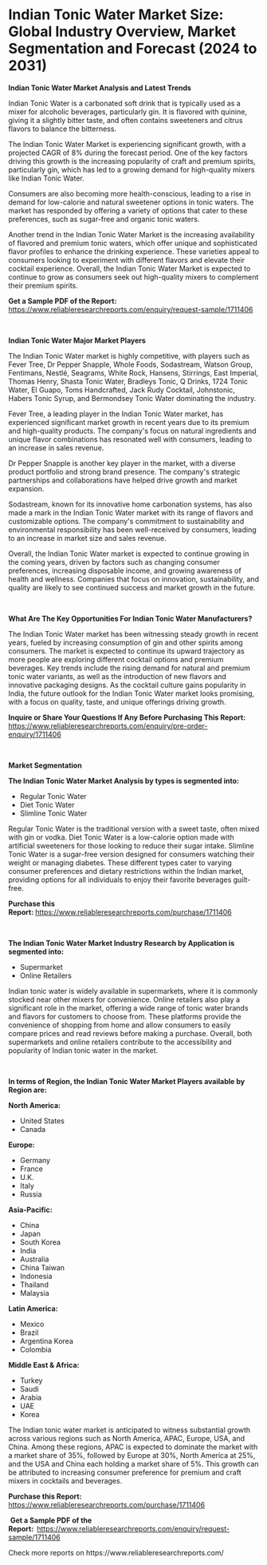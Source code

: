 <p><h1>Indian Tonic Water Market Size: Global Industry Overview, Market Segmentation and Forecast (2024 to 2031)</h1></p><p><strong>Indian Tonic Water Market Analysis and Latest Trends</strong></p>
<p><p>Indian Tonic Water is a carbonated soft drink that is typically used as a mixer for alcoholic beverages, particularly gin. It is flavored with quinine, giving it a slightly bitter taste, and often contains sweeteners and citrus flavors to balance the bitterness.</p><p>The Indian Tonic Water Market is experiencing significant growth, with a projected CAGR of 8% during the forecast period. One of the key factors driving this growth is the increasing popularity of craft and premium spirits, particularly gin, which has led to a growing demand for high-quality mixers like Indian Tonic Water.</p><p>Consumers are also becoming more health-conscious, leading to a rise in demand for low-calorie and natural sweetener options in tonic waters. The market has responded by offering a variety of options that cater to these preferences, such as sugar-free and organic tonic waters.</p><p>Another trend in the Indian Tonic Water Market is the increasing availability of flavored and premium tonic waters, which offer unique and sophisticated flavor profiles to enhance the drinking experience. These varieties appeal to consumers looking to experiment with different flavors and elevate their cocktail experience. Overall, the Indian Tonic Water Market is expected to continue to grow as consumers seek out high-quality mixers to complement their premium spirits.</p></p>
<p><strong>Get a Sample PDF of the Report:&nbsp;</strong> <a href="https://www.reliableresearchreports.com/enquiry/request-sample/1711406">https://www.reliableresearchreports.com/enquiry/request-sample/1711406</a></p>
<p>&nbsp;</p>
<p><strong>Indian Tonic Water Major Market Players</strong></p>
<p><p>The Indian Tonic Water market is highly competitive, with players such as Fever Tree, Dr Pepper Snapple, Whole Foods, Sodastream, Watson Group, Fentimans, Nestlé, Seagrams, White Rock, Hansens, Stirrings, East Imperial, Thomas Henry, Shasta Tonic Water, Bradleys Tonic, Q Drinks, 1724 Tonic Water, El Guapo, Toms Handcrafted, Jack Rudy Cocktail, Johnstonic, Habers Tonic Syrup, and Bermondsey Tonic Water dominating the industry.</p><p>Fever Tree, a leading player in the Indian Tonic Water market, has experienced significant market growth in recent years due to its premium and high-quality products. The company's focus on natural ingredients and unique flavor combinations has resonated well with consumers, leading to an increase in sales revenue.</p><p>Dr Pepper Snapple is another key player in the market, with a diverse product portfolio and strong brand presence. The company's strategic partnerships and collaborations have helped drive growth and market expansion.</p><p>Sodastream, known for its innovative home carbonation systems, has also made a mark in the Indian Tonic Water market with its range of flavors and customizable options. The company's commitment to sustainability and environmental responsibility has been well-received by consumers, leading to an increase in market size and sales revenue.</p><p>Overall, the Indian Tonic Water market is expected to continue growing in the coming years, driven by factors such as changing consumer preferences, increasing disposable income, and growing awareness of health and wellness. Companies that focus on innovation, sustainability, and quality are likely to see continued success and market growth in the future.</p></p>
<p>&nbsp;</p>
<p><strong>What Are The Key Opportunities For Indian Tonic Water Manufacturers?</strong></p>
<p><p>The Indian Tonic Water market has been witnessing steady growth in recent years, fueled by increasing consumption of gin and other spirits among consumers. The market is expected to continue its upward trajectory as more people are exploring different cocktail options and premium beverages. Key trends include the rising demand for natural and premium tonic water variants, as well as the introduction of new flavors and innovative packaging designs. As the cocktail culture gains popularity in India, the future outlook for the Indian Tonic Water market looks promising, with a focus on quality, taste, and unique offerings driving growth.</p></p>
<p><strong>Inquire or Share Your Questions If Any Before Purchasing This Report:</strong> <a href="https://www.reliableresearchreports.com/enquiry/pre-order-enquiry/1711406">https://www.reliableresearchreports.com/enquiry/pre-order-enquiry/1711406</a></p>
<p>&nbsp;</p>
<p><strong>Market Segmentation</strong></p>
<p><strong>The Indian Tonic Water Market Analysis by types is segmented into:</strong></p>
<p><ul><li>Regular Tonic Water</li><li>Diet Tonic Water</li><li>Slimline Tonic Water</li></ul></p>
<p><p>Regular Tonic Water is the traditional version with a sweet taste, often mixed with gin or vodka. Diet Tonic Water is a low-calorie option made with artificial sweeteners for those looking to reduce their sugar intake. Slimline Tonic Water is a sugar-free version designed for consumers watching their weight or managing diabetes. These different types cater to varying consumer preferences and dietary restrictions within the Indian market, providing options for all individuals to enjoy their favorite beverages guilt-free.</p></p>
<p><strong>Purchase this Report:&nbsp;</strong><a href="https://www.reliableresearchreports.com/purchase/1711406">https://www.reliableresearchreports.com/purchase/1711406</a></p>
<p>&nbsp;</p>
<p><strong>The Indian Tonic Water Market Industry Research by Application is segmented into:</strong></p>
<p><ul><li>Supermarket</li><li>Online Retailers</li></ul></p>
<p><p>Indian tonic water is widely available in supermarkets, where it is commonly stocked near other mixers for convenience. Online retailers also play a significant role in the market, offering a wide range of tonic water brands and flavors for customers to choose from. These platforms provide the convenience of shopping from home and allow consumers to easily compare prices and read reviews before making a purchase. Overall, both supermarkets and online retailers contribute to the accessibility and popularity of Indian tonic water in the market.</p></p>
<p>&nbsp;</p>
<p><strong>In terms of Region, the Indian Tonic Water Market Players available by Region are:</strong></p>
<p>
    <p> <strong> North America: </strong>
        <ul>
            <li>United States</li>
            <li>Canada</li>
        </ul>
        </p> 
    <p> <strong> Europe: </strong>
        <ul>
            <li>Germany</li>
            <li>France</li>
            <li>U.K.</li>
            <li>Italy</li>
            <li>Russia</li>
        </ul>
        </p> 
    <p> <strong> Asia-Pacific: </strong>
        <ul>
            <li>China</li>
            <li>Japan</li>
            <li>South Korea</li>
            <li>India</li>
            <li>Australia</li>
            <li>China Taiwan</li>
            <li>Indonesia</li>
            <li>Thailand</li>
            <li>Malaysia</li>
        </ul>
        </p> 
    <p> <strong> Latin America: </strong>
        <ul>
            <li>Mexico</li>
            <li>Brazil</li>
            <li>Argentina Korea</li>
            <li>Colombia</li>
        </ul>
        </p> 
    <p> <strong> Middle East & Africa: </strong>
        <ul>
            <li>Turkey</li>
            <li>Saudi</li>
            <li>Arabia</li>
            <li>UAE</li>
            <li>Korea</li>
        </ul>
    </p>
    </p>
<p><p>The Indian tonic water market is anticipated to witness substantial growth across various regions such as North America, APAC, Europe, USA, and China. Among these regions, APAC is expected to dominate the market with a market share of 35%, followed by Europe at 30%, North America at 25%, and the USA and China each holding a market share of 5%. This growth can be attributed to increasing consumer preference for premium and craft mixers in cocktails and beverages.</p></p>
<p><strong>Purchase this Report: </strong><a href="https://www.reliableresearchreports.com/purchase/1711406">https://www.reliableresearchreports.com/purchase/1711406</a></p>
<p>&nbsp;<strong>Get a Sample PDF of the Report:&nbsp;&nbsp;</strong><a href="https://www.reliableresearchreports.com/enquiry/request-sample/1711406">https://www.reliableresearchreports.com/enquiry/request-sample/1711406</a></p>
<p><strong></strong></p>
<p>Check more reports on https://www.reliableresearchreports.com/</p>